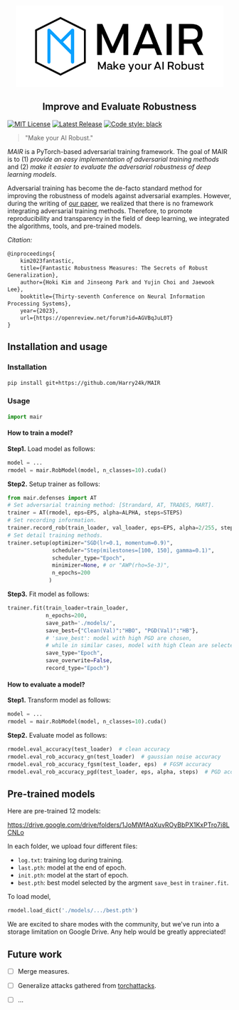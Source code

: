 
<p align="center">
  <img src="images/logo_wide.png?raw=true" width="467" title="ART logo">
</p>

<h2 align="center">Improve and Evaluate Robustness</h2>

<p>
  <a href="https://github.com/Harry24k/MAIR/blob/master/LICENSE"><img alt="MIT License" src="https://img.shields.io/github/license/Harry24k/MAIR?&color=brightgreen" /></a>
  <a href="https://github.com/Harry24k/MAIR/releases"><img alt="Latest Release" src="https://img.shields.io/github/release/Harry24k/MAIR.svg?&color=blue" /></a>
  <a href="https://github.com/psf/black"><img alt="Code style: black" src="https://img.shields.io/badge/code%20style-black-000000.svg"></a>
</p>

> "Make your AI Robust."

_MAIR_  is a PyTorch-based adversarial training framework. The goal of MAIR is to (1) _provide an easy implementation of adversarial training methods_ and (2) _make it easier to evaluate the adversarial robustness of deep learning models_.

Adversarial training has become the de-facto standard method for improving the robustness of models against adversarial examples. However, during the writing of [our paper](https://openreview.net/forum?id=AGVBqJuL0T), we realized that there is no framework integrating adversarial training methods. Therefore, to promote reproducibility and transparency in the field of deep learning, we integrated the algorithms, tools, and pre-trained models. 

_Citation:_

```
@inproceedings{
    kim2023fantastic,
    title={Fantastic Robustness Measures: The Secrets of Robust Generalization},
    author={Hoki Kim and Jinseong Park and Yujin Choi and Jaewook Lee},
    booktitle={Thirty-seventh Conference on Neural Information Processing Systems},
    year={2023},
    url={https://openreview.net/forum?id=AGVBqJuL0T}
}
```





## Installation and usage

### Installation

`pip install git+https://github.com/Harry24k/MAIR`


### Usage

```python
import mair
```

#### How to train a model?
**Step1.** Load model as follows:

```python
model = ...
rmodel = mair.RobModel(model, n_classes=10).cuda()
```

**Step2.** Setup trainer as follows:

```python
from mair.defenses import AT
# Set adversarial training method: [Strandard, AT, TRADES, MART].
trainer = AT(rmodel, eps=EPS, alpha=ALPHA, steps=STEPS)
# Set recording information.
trainer.record_rob(train_loader, val_loader, eps=EPS, alpha=2/255, steps=10, std=0.1)
# Set detail training methods.
trainer.setup(optimizer="SGD(lr=0.1, momentum=0.9)",
              scheduler="Step(milestones=[100, 150], gamma=0.1)",
              scheduler_type="Epoch",
              minimizer=None, # or "AWP(rho=5e-3)",
              n_epochs=200
             )
```

**Step3.** Fit model as follows:

```python
trainer.fit(train_loader=train_loader,
            n_epochs=200,
            save_path='./models/', 
            save_best={"Clean(Val)":"HBO", "PGD(Val)":"HB"},
            # 'save_best': model with high PGD are chosen, 
            # while in similar cases, model with high Clean are selected.
            save_type="Epoch", 
            save_overwrite=False, 
            record_type="Epoch")
```

#### How to evaluate a model?
**Step1.** Transform model as follows:

```python
model = ...
rmodel = mair.RobModel(model, n_classes=10).cuda()
```

**Step2.** Evaluate model as follows:

```python
rmodel.eval_accuracy(test_loader)  # clean accuracy
rmodel.eval_rob_accuracy_gn(test_loader)  # gaussian noise accuracy
rmodel.eval_rob_accuracy_fgsm(test_loader, eps)  # FGSM accuracy
rmodel.eval_rob_accuracy_pgd(test_loader, eps, alpha, steps)  # PGD accuracy
```



## Pre-trained models

Here are pre-trained 12 models:

https://drive.google.com/drive/folders/1JoMWfAqXuvROyBbPX1KxPTro7i8LCNLo

In each folder, we upload four different files:

* `log.txt`: training log during training.
* `last.pth`: model at the end of epoch.
* `init.pth`: model at the start of epoch.
* `best.pth`: best model selected by the argment `save_best` in `trainer.fit`.

To load model, 

```python
rmodel.load_dict('./models/.../best.pth')
```

We are excited to share modes with the community, but we've run into a storage limitation on Google Drive. Any help would be greatly appreciated!




## Future work
- [ ] Merge measures.
- [ ] Generalize attacks gathered from [torchattacks](https://github.com/Harry24k/adversarial-attacks-pytorch).
- [ ] ...

